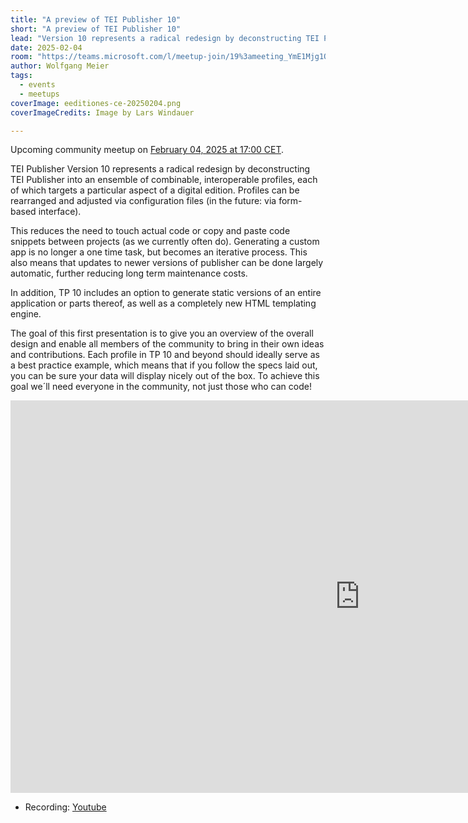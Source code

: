 ```yaml
---
title: "A preview of TEI Publisher 10"
short: "A preview of TEI Publisher 10"
lead: "Version 10 represents a radical redesign by deconstructing TEI Publisher into an ensemble of combinable, interoperable profiles, each of which targets a particular aspect of a digital edition."
date: 2025-02-04
room: "https://teams.microsoft.com/l/meetup-join/19%3ameeting_YmE1Mjg1OWMtYzhmOS00MjNlLWFjMGYtNzdlOTEyNmQyYWQz%40thread.v2/0?context=%7b%22Tid%22%3a%22bd21f2e9-9af5-42a1-8caf-eb264278467f%22%2c%22Oid%22%3a%227e4db3d1-dfdc-46a5-b4f2-aaea8a156edb%22%7d"
author: Wolfgang Meier
tags:
  - events
  - meetups
coverImage: eeditiones-ce-20250204.png  
coverImageCredits: Image by Lars Windauer

---
```


Upcoming community meetup on [February 04, 2025 at 17:00 CET](https://www.timeanddate.com/worldclock/fixedtime.html?msg=e-editiones+community+meetup&iso=20250204T17&p1=1425&ah=1).

TEI Publisher Version 10 represents a radical redesign by deconstructing TEI Publisher into an ensemble of combinable, interoperable profiles, each of which targets a particular aspect of a digital edition. Profiles can be rearranged and adjusted via configuration files (in the future: via form-based interface). 

This reduces the need to touch actual code or copy and paste code snippets between projects (as we currently often do). Generating a custom app is no longer a one time task, but becomes an iterative process. This also means that updates to newer versions of publisher can be done largely automatic, further reducing long term maintenance costs.

In addition, TP 10 includes an option to generate static versions of an entire application or parts thereof, as well as a completely new HTML templating engine.

The goal of this first presentation is to give you an overview of the overall design and enable all members of the community to bring in their own ideas and contributions. Each profile in TP 10 and beyond should ideally serve as a best practice example, which means that if you follow the specs laid out, you can be sure your data will display nicely out of the box. To achieve this goal we´ll need everyone in the community, not just those who can code!

<iframe width="1117" height="628" src="https://www.youtube.com/embed/--_RAW9SbY8" title="A preview of TEI Publisher 10" frameborder="0" allow="accelerometer; autoplay; clipboard-write; encrypted-media; gyroscope; picture-in-picture; web-share" referrerpolicy="strict-origin-when-cross-origin" allowfullscreen></iframe>

- Recording: [Youtube](https://www.youtube.com/watch?v=--_RAW9SbY8)